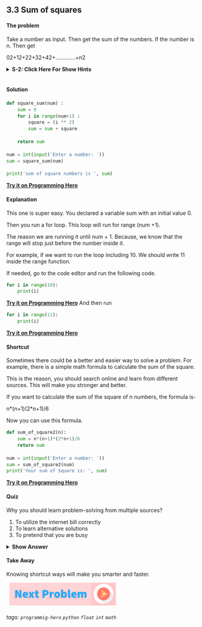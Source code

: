 
## 3.3 Sum of squares

####  The problem
Take a number as input. Then get the sum of the numbers. If the number is n. Then get

02+12+22+32+42+.............+n2

<details>
 <summary><b>S-2: Click Here For Show Hints</b></summary>
   <p>Once again, run a for loop with a range. Inside the loop, use the power of 2. Then add that power to a sum variable. That’s it. </p>
 </details>
<br>

####   Solution
```python
def square_sum(num) :
    sum = 0
    for i in range(num+1) :
        square = (i ** 2)
        sum = sum + square
    
    return sum

num = int(input('Enter a number: '))
sum = square_sum(num)

print('sum of square numbers is ', sum)
```
**[Try it on Programming Hero](https://play.google.com/store/apps/details?id=com.learnprogramming.codecamp)**

####   Explanation
This one is super easy. You declared a variable sum with an initial value 0.

Then you run a for loop. This loop will run for range (num +1). 

The reason we are running it until num + 1. Because, we know that the range will stop just before the number inside it. 

For example, if we want to run the loop including 10. We should write 11 inside the range function. 

If needed, go to the code editor and run the following code. 

```python
for i in range(10):
	print(i)
```
**[Try it on Programming Hero](https://play.google.com/store/apps/details?id=com.learnprogramming.codecamp)**
And then run
```python
for i in range(11):
	print(i)
```
**[Try it on Programming Hero](https://play.google.com/store/apps/details?id=com.learnprogramming.codecamp)**


####   Shortcut
Sometimes there could be a better and easier way to solve a problem. For example, there is a simple math formula to calculate the sum of the square. 

This is the reason, you should search online and learn from different sources. This will make you  stronger and better. 

If you want to calculate the sum of the square of n numbers, the formula is-

n*(n+1)(2*n+1)/6

Now you can use this formula.
```python
def sum_of_square2(n):
    sum = n*(n+1)*(2*n+1)/6
    return sum

num = int(input('Enter a number: '))
sum = sum_of_square2(num)
print('Your sum of Square is: ', sum)
```
**[Try it on Programming Hero](https://play.google.com/store/apps/details?id=com.learnprogramming.codecamp)**

####   Quiz

Why you should learn problem-solving from multiple sources?

1. To utilize the internet bill correctly
2. To learn alternative solutions
3. To pretend that you are busy 

<details>
 <summary><b>Show Answer</b></summary>
   <p>The answer is : 2</p>
 </details>

####   Take Away
Knowing shortcut ways will make you smarter and faster.

&nbsp;
[![Next Page](../assets/next-button.png)](Second-Largest.md)
&nbsp;

###### tags: `programmig-hero` `python` `float` `int` `math`

